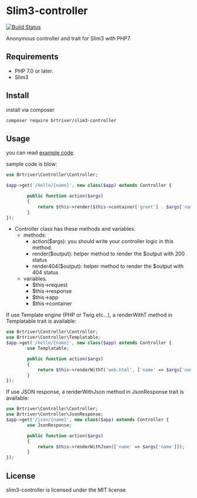 Slim3-controller
=================

[![Build Status](https://travis-ci.org/brtriver/slim3-controller.svg)](https://travis-ci.org/brtriver/slim3-controller)

Anonymous controller and trait for Slim3 with PHP7.

Requirements
------------

* PHP 7.0 or later.
* Slim3

Install
--------

install via composer

```bash
composer require brtriver/slim3-controller
```

Usage
-------

you can read [example code](https://github.com/brtriver/slim3-controller/blob/master/examples/web/index.php).

sample code is blow:

```php
use Brtriver\Controller\Controller;

$app->get('/hello/{name}', new class($app) extends Controller {

        public function action($args)
        {
            return $this->render($this->container['greet'] . $args['name']);
        }
});
```

* Controller class has these methods and variables.
  * methods:
    * action($args): you should write your controller logic in this method.
    * render($output): helper method to render the $output with 200 status
	* render404($output): helper method to render the $output with 404 status
  * variables.
    * $this->request
    * $this->response
    * $this->app
	* $this->container

If use Template engine (PHP or Twig etc...), a renderWithT method in Templatable trait is available:

```php
use Brtriver\Controller\Controller;
use Brtriver\Controller\Templatable;
$app->get('/hello/{name}', new class($app) extends Controller {
        use Templatable;

        public function action($args)
        {
            return $this->renderWithT('web.html', ['name' => $args['name']]);
        }
});
```

If use JSON response, a renderWithJson method in JsonResponse trait is available:

```php
use Brtriver\Controller\Controller;
use Brtriver\Controller\JsonResponse;
$app->get('/json/{name}', new class($app) extends Controller {
	    use JsonResponse;

        public function action($args)
        {
            return $this->renderWithJson(['name' => $args['name']]);
        }
});
```


License
-------

slim3-controller is licensed under the MIT license.


